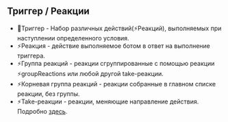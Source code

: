 ## Триггер / Реакции
* 🔗Триггер - Набор различных действий(⚡️Реакций), выполняемых при наступлении определенного условия.
* ⚡️Реакция - действие выполняемое ботом в ответ на выполнение триггера.
* ⚡️Группа реакций - реакции сгруппированные с помощью реакции ⚡️groupReactions или любой другой take-реакции.
* ⚡️Корневая группа реакций - реакции собранные в главном списке реакции, без группы.
* ⚡️Take-реакции - реакции, меняющие направление действия. Подробно [здесь](/docs/admin/other/reactions/new-mechanics).
  
